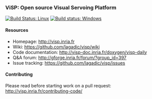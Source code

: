 ### ViSP: Open source Visual Servoing Platform

[![Build Status: Linux](https://travis-ci.org/lagadic/visp.png)](https://travis-ci.org/lagadic/visp)
[![Build status: Windows](https://ci.appveyor.com/api/projects/status/121dscdkryf5dbn0/branch/master?svg=true)](https://ci.appveyor.com/project/fspindle/visp/branch/master)



#### Resources
- Homepage: http://visp.inria.fr
- Wiki: https://github.com/lagadic/visp/wiki
- Code documentation: http://visp-doc.inria.fr/doxygen/visp-daily
- Q&A forum: http://gforge.inria.fr/forum/?group_id=397
- Issue tracking: https://github.com/lagadic/visp/issues

#### Contributing

Please read before starting work on a pull request: http://visp.inria.fr/contributing-code/

